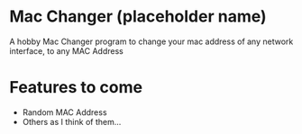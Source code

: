 # Mac Changer (placeholder name)

A hobby Mac Changer program to change your mac address of any network interface, to any MAC Address

# Features to come
- Random MAC Address
- Others as I think of them...
